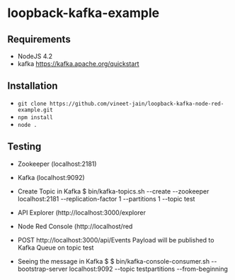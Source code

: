 # loopback-kafka-example
## Requirements
- NodeJS 4.2
- kafka https://kafka.apache.org/quickstart

## Installation
- ```git clone https://github.com/vineet-jain/loopback-kafka-node-red-example.git```
- ```npm install```
- ```node .```

## Testing
- Zookeeper (localhost:2181)
- Kafka (localhost:9092)
- Create Topic in Kafka 
$ bin/kafka-topics.sh --create --zookeeper localhost:2181 --replication-factor 1 --partitions 1 --topic test
- API Explorer (http://localhost:3000/explorer
- Node Red Console (http://localhost/red
- POST http://localhost:3000/api/Events
	Payload will be published to Kafka Queue on topic test

- Seeing the message in Kafka
$ $ bin/kafka-console-consumer.sh --bootstrap-server localhost:9092 --topic testpartitions --from-beginning
